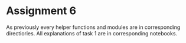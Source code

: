 # Assignment 6

As previously every helper functions and modules are in corresponding directiories. 
All explanations of task 1 are in corresponding notebooks.
